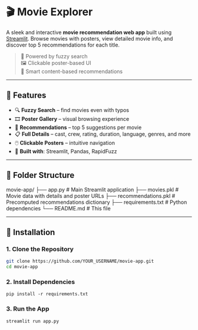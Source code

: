 # 🎬 Movie Explorer

A sleek and interactive **movie recommendation web app** built using [Streamlit](https://streamlit.io/). Browse movies with posters, view detailed movie info, and discover top 5 recommendations for each title.

> 🔎 Powered by fuzzy search  
> 🖼️ Clickable poster-based UI  
> 🤖 Smart content-based recommendations

---

## 🔧 Features

- 🔍 **Fuzzy Search** – find movies even with typos
- 🎞️ **Poster Gallery** – visual browsing experience
- 🎯 **Recommendations** – top 5 suggestions per movie
- 📋 **Full Details** – cast, crew, rating, duration, language, genres, and more
- 🖱️ **Clickable Posters** – intuitive navigation
- 🧠 **Built with**: Streamlit, Pandas, RapidFuzz

---

## 📁 Folder Structure

movie-app/
├── app.py # Main Streamlit application
├── movies.pkl # Movie data with details and poster URLs
├── recommendations.pkl # Precomputed recommendations dictionary
├── requirements.txt # Python dependencies
└── README.md # This file

---

## 🧰 Installation

### 1. Clone the Repository

```bash
git clone https://github.com/YOUR_USERNAME/movie-app.git
cd movie-app

```
### 2. Install Dependencies
```
pip install -r requirements.txt
```
### 3. Run the App
```
streamlit run app.py
```
